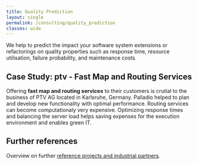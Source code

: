 ```yaml
---
title: Quality Prediction
layout: single
permalink: /consulting/quality_prediction
classes: wide
---
```


We help to predict the impact your software system extensions or refactorings on quality properties such as response time, resource utilisation, failure probability, and maintenance costs.


## Case Study: ptv - Fast Map and Routing Services

Offering **fast map and routing services** to their customers is crutial to the business of PTV AG located in Karlsruhe, Germany. Palladio helped to plan and develop new functionality with optimal performance. Routing services can become computationaly very expensive. Optimizing response times and balancing the server load helps saving expenses for the execution environment and enables green IT.


## Further references

Overview on further [reference projects and industrial partners](/consulting/references).
